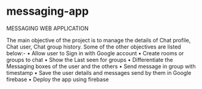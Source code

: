 # messaging-app

MESSAGING WEB APPLICATION

The main objective of the project is to manage the details of Chat profile, Chat user, Chat group history.  Some of the other objectives are listed below:-
•	Allow user to Sign in with Google account
•	Create rooms or groups to chat
•	Show the Last seen for groups
•	Differentiate  the Messaging  boxes of the user and the others
•	Send message in group with timestamp
•	Save the user details and messages send by them in Google firebase
•	Deploy the app using firebase
